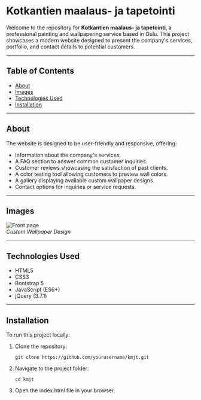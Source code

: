 # Kotkantien maalaus- ja tapetointi

Welcome to the repository for **Kotkantien maalaus- ja tapetointi**, a professional painting and wallpapering service based in Oulu. This project showcases a modern website designed to present the company's services, portfolio, and contact details to potential customers.

---

## Table of Contents
- [About](#about)
- [Images](#images)
- [Technologies Used](#technologies-used)
- [Installation](#installation)

---

## About

The website is designed to be user-friendly and responsive, offering:
- Information about the company's services.
- A FAQ section to answer common customer inquiries.
- Customer reviews showcasing the satisfaction of past clients.
- A color testing tool allowing customers to preview wall colors.
- A gallery displaying available custom wallpaper designs.
- Contact options for inquiries or service requests.

---

## Images

![Front page](#)  
*Custom Wallpaper Design*

---

## Technologies Used

- HTML5
- CSS3
- Bootstrap 5
- JavaScript (ES6+)
- jQuery (3.7.1)

---

## Installation

To run this project locally:

1. Clone the repository:
   ```
   git clone https://github.com/yourusername/kmjt.git
   ```
2. Navigate to the project folder:
   ```
   cd kmjt
   ```
3. Open the index.html file in your browser.
